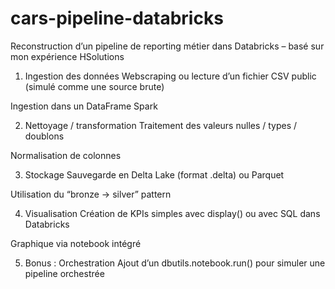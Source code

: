 # cars-pipeline-databricks
Reconstruction d’un pipeline de reporting métier dans Databricks – basé sur mon expérience HSolutions

 1. Ingestion des données
Webscraping ou lecture d’un fichier CSV public (simulé comme une source brute)

Ingestion dans un DataFrame Spark

2. Nettoyage / transformation
Traitement des valeurs nulles / types / doublons

Normalisation de colonnes

3. Stockage
Sauvegarde en Delta Lake (format .delta) ou Parquet

Utilisation du “bronze → silver” pattern

4. Visualisation
Création de KPIs simples avec display() ou avec SQL dans Databricks

Graphique via notebook intégré

5. Bonus : Orchestration
Ajout d’un dbutils.notebook.run() pour simuler une pipeline orchestrée
